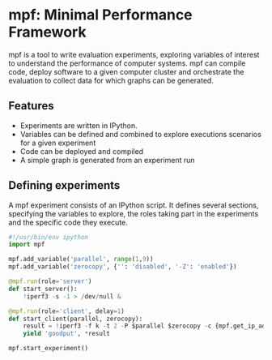 # mpf: Minimal Performance Framework

mpf is a tool to write evaluation experiments, exploring variables of interest to understand the performance of computer systems. mpf can compile code, deploy software to a given computer cluster and orchestrate the evaluation to collect data for which graphs can be generated.

## Features

* Experiments are written in IPython.
* Variables can be defined and combined to explore executions scenarios for a given experiment
* Code can be deployed and compiled
* A simple graph is generated from an experiment run

## Defining experiments

A mpf experiment consists of an IPython script. It defines several sections, specifying the variables to explore, the roles taking part in the experiments and the specific code they execute.

```python
#!/usr/bin/env ipython
import mpf

mpf.add_variable('parallel', range(1,9))
mpf.add_variable('zerocopy', {'': 'disabled', '-Z': 'enabled'})

@mpf.run(role='server')
def start_server():
    !iperf3 -s -1 > /dev/null &

@mpf.run(role='client', delay=1)
def start_client(parallel, zerocopy):
    result = !iperf3 -f k -t 2 -P $parallel $zerocopy -c {mpf.get_ip_address('server', 0)} | tail -n 3 | grep -ioE "[0-9.]+ [kmg]bits"
    yield 'goodput', *result

mpf.start_experiment()
```